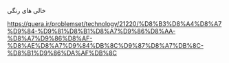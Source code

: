 خالی های رنگی

https://quera.ir/problemset/technology/21220/%D8%B3%D8%A4%D8%A7%D9%84-%D9%81%D8%B1%D8%A7%D9%86%D8%AA-%D8%A7%D9%86%D8%AF-%D8%AE%D8%A7%D9%84%DB%8C%D9%87%D8%A7%DB%8C-%D8%B1%D9%86%DA%AF%DB%8C